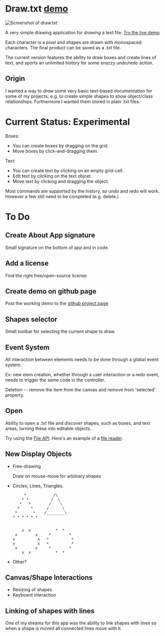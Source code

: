 Draw.txt [demo](http://somethingkindawierd.github.com/draw.txt/demo/index.html)
========

![Screenshot of draw.txt](https://github.com/somethingkindawierd/draw.txt/raw/master/screenshot.jpg "Sceenshot of draw.txt")

A very simple drawing application for *drawing* a text file. [Try the live demo](http://somethingkindawierd.github.com/draw.txt/demo/index.html)

Each character is a *pixel* and shapes are drawn with monospaced characters.
The final product can be saved as a .txt file.

The current version features the ability to draw boxes and create lines of text,
and sports an unlimited history for some snazzy undo/redo action.

Origin
------

I wanted a way to *draw* some very basic text-based documentation for some
of my projects; e.g. to create simple shapes to show object/class relationships.
Furthermore I wanted them stored in plain .txt files.

Current Status: Experimental
============================

Boxes:

*	You can create boxes by dragging on the grid. 
* Move boxes by click-and-dragging them.

Text:

* You can create text by clicking on an empty grid-cell.
*	Edit text by clicking on the text objcet.
*	Move text by clicking and dragging the object.

Most commands are supported by the history, so undo and redo will work. However 
a few still need to be completed (e.g. delete.)

To Do
=====

Create About App signature
--------------------------

Small signature on the bottom of app and in code.

Add a license
--------------

Find the right free/open-source license

Create demo on github page
--------------

Post the working demo to the [github project page](http://somethingkindawierd.github.com/draw.txt/)

Shapes selector
---------------

Small toolbar for selecting the current shape to draw.

Event System
------------

All interaction between elements needs to be done through a global event system.

Ex: new elem creation, whether through a user interaction or a redo event, needs
to trigger the same code in the controller.

Deletion -- remove the item from the canvas and remove from 'selected' property.

Open
----

Ability to open a .txt file and discover shapes, such as boxes, and text areas,
turning these into editable objects.

Try using the [File API](http://www.w3.org/TR/FileAPI/). 
Here's an example of a [file reader](http://www.w3.org/TR/FileAPI/#dfn-filereader).

New Display Objects
-------------------

*   Free-drawing

    Draw on mouse-move for arbitrary shapes

*   Circles, Lines, Triangles.

		     *            /\
		    * *          /  \
		   *   *        /    \
		  *     *      /      \
		 *       *    /________\
		* * * * * *
		
		 
		    x  x           *  *    
		 x        x     *        * 
		x          x   *          *
		x          x   *          *
		 x        x     *        * 
		    x  x           *  *    
				
*   Other?

Canvas/Shape Interactions
-------------------------

*   Resizing of shapes
*   Keyboard interaction

Linking of shapes with lines
----------------------------

One of my dreams for this app was the ability to link shapes with lines so when
a shape is moved all connected lines move with it.
